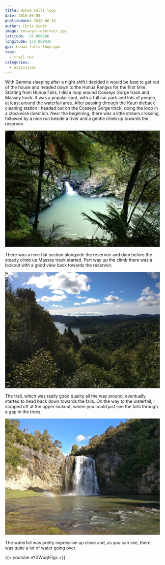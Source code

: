 ```yaml
---
title: Hunua Falls loop
date: 2018-06-09
publishdate: 2018-06-16
author: Chris Scott
image: cosseys-reservoir.jpg
latitude: -37.066546
longitude: 175.089436
gpx: hunua-falls-loop.gpx
tags:
  - trail run
categories:
  - Activities
---
```


With Gemma sleeping after a night shift I decided it would be best to get out of the house and headed down to the Hunua Ranges for the first time.
Starting from Hunua Falls, I did a loop around Cosseys Gorge track and Massey track.
It was a popular spot, with a full car park and lots of people, at least around the waterfall area.
After passing through the Kauri dieback cleaning station I headed out on the Cosseys Gorge track, doing the loop in a clockwise direction.
Near the beginning, there was a little stream crossing, followed by a nice run beside a river and a gentle climb up towards the reservoir.

![Along Cosseys Gorge track](pool-cosseys-track.jpg)

There was a nice flat section alongside the reservoir and dam before the steady climb up Massey track started.
Part way up the climb there was a lookout with a good view back towards the reservoir.

![Cosseys reservoir](cosseys-reservoir.jpg)

The trail, which was really good quality all the way around, eventually started to head back down towards the falls.
On the way to the waterfall, I stopped off at the upper lookout, where you could just see the falls through a gap in the trees.

![Hunua Falls](hunua-falls.jpg)

The waterfall was pretty impressive up close and, as you can see, there was quite a lot of water going over.

{{< youtube eY0WuqfFigs >}}
